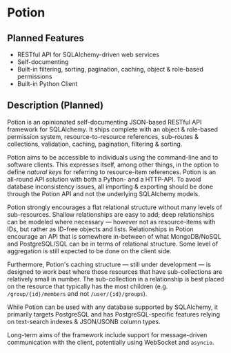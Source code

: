 

# Potion

## Planned Features

- RESTful API for SQLAlchemy-driven web services
- Self-documenting
- Built-in filtering, sorting, pagination, caching, object & role-based permissions
- Built-in Python Client


## Description (Planned)

Potion is an opinionated self-documenting JSON-based RESTful API framework for SQLAlchemy. It ships complete with an
object & role-based permission system, resource-to-resource references, sub–routes & collections, validation, caching,
pagination, filtering & sorting.

Potion aims to be accessible to individuals using the command-line and to software clients. This expresses itself, among
other things, in the option to define _natural keys_ for referring to resource-item references. Potion is an all-round
API solution with both a Python- and a HTTP-API. To avoid database inconsistency issues, all importing & exporting
should be done through the Potion API and not the underlying SQLAlchemy models.

Potion strongly encourages a flat relational structure without many levels of sub-resources. Shallow relationships are
easy to add; deep relationships can be modeled where necessary — however not as resource-items with IDs, but rather as
ID-free objects and lists. Relationships in Potion encourage an API that is somewhere in-between of what MongoDB/NoSQL
and PostgreSQL/SQL can be in terms of relational structure. Some level of aggregation is still expected to be done on
the client side.

Furthermore, Potion's caching structure — still under development — is designed to work best where those resources that
have sub-collections are relatively small in number. The sub-collection in a relationship is best placed on the resource
that typically has the most children (e.g. `/group/{id}/members` and not `/user/{id}/groups`).

While Potion can be used with any database supported by SQLAlchemy, it primarily targets PostgreSQL and has
PostgreSQL-specific features relying on text-search indexes & JSON/JSONB column types.

Long-term aims of the framework include support for message-driven communication with the client, potentially using
WebSocket and `asyncio`.